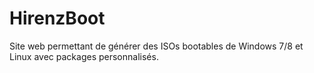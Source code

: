 HirenzBoot
==========

Site web permettant de générer des ISOs bootables de Windows 7/8 et Linux avec packages personnalisés.
